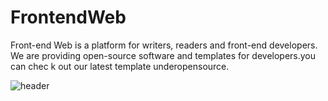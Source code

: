 # FrontendWeb

Front-end Web is a platform for writers, readers and front-end developers. We are providing open-source software and templates for developers.you can chec k out our latest template underopensource. 


![header](https://capsule-render.vercel.app/api?type=wave&color=auto&height=300&section=header&text=capsule%20render&fontSize=90)
